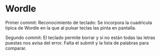 # Wordle

Primer commit:
Reconocimiento de teclado: Se incorpora la cuadricula tipica de Wordle en la que al pulsar teclas las pinta en pantalla.

Segundo commit:
El teclado permite borrar y si no están todas las letras puestas nos avisa del error. Falta el submit y la lista de palabras para comparar.